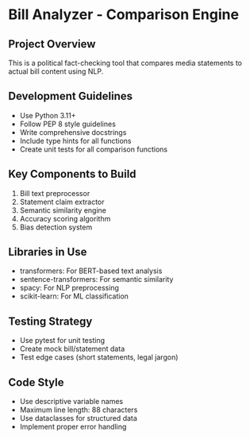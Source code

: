 # Bill Analyzer - Comparison Engine

## Project Overview
This is a political fact-checking tool that compares media statements to actual bill content using NLP.

## Development Guidelines
- Use Python 3.11+
- Follow PEP 8 style guidelines
- Write comprehensive docstrings
- Include type hints for all functions
- Create unit tests for all comparison functions

## Key Components to Build
1. Bill text preprocessor
2. Statement claim extractor
3. Semantic similarity engine
4. Accuracy scoring algorithm
5. Bias detection system

## Libraries in Use
- transformers: For BERT-based text analysis
- sentence-transformers: For semantic similarity
- spacy: For NLP preprocessing
- scikit-learn: For ML classification

## Testing Strategy
- Use pytest for unit testing
- Create mock bill/statement data
- Test edge cases (short statements, legal jargon)

## Code Style
- Use descriptive variable names
- Maximum line length: 88 characters
- Use dataclasses for structured data
- Implement proper error handling
